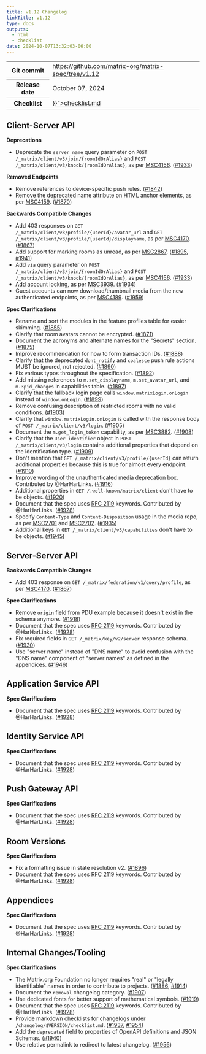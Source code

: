 ```yaml
---
title: v1.12 Changelog
linkTitle: v1.12
type: docs
outputs:
  - html
  - checklist
date: 2024-10-07T13:32:03-06:00
---
```

<!--
This is a header file for the generated changelog.

Variables:
    v1.12  = Replaced by the version number (eg: v1.2)
    October 07, 2024     = Replaced by the date (eg: April 01, 2021)
-->

<table class="release-info">
<tr><th>Git commit</th><td><a href="https://github.com/matrix-org/matrix-spec/tree/v1.12">https://github.com/matrix-org/matrix-spec/tree/v1.12</a></td>
<tr><th>Release date</th><td>October 07, 2024</td>
<tr><th>Checklist</th><td><a href="{{< relref path="changelog/v1.12" outputFormat="Checklist" >}}">checklist.md</a></td>
</table>

<!-- Intentionally blank line to ensure headers work in the concatenated changelog -->

## Client-Server API

**Deprecations**

- Deprecate the `server_name` query parameter on `POST /_matrix/client/v3/join/{roomIdOrAlias}` and `POST /_matrix/client/v3/knock/{roomIdOrAlias}`, as per [MSC4156](https://github.com/matrix-org/matrix-spec-proposals/pull/4156). ([#1933](https://github.com/matrix-org/matrix-spec/issues/1933))

**Removed Endpoints**

- Remove references to device-specific push rules. ([#1842](https://github.com/matrix-org/matrix-spec/issues/1842))
- Remove the deprecated name attribute on HTML anchor elements, as per [MSC4159](https://github.com/matrix-org/matrix-spec-proposals/pull/4159). ([#1870](https://github.com/matrix-org/matrix-spec/issues/1870))

**Backwards Compatible Changes**

- Add 403 responses on `GET /_matrix/client/v3/profile/{userId}/avatar_url` and `GET /_matrix/client/v3/profile/{userId}/displayname`, as per [MSC4170](https://github.com/matrix-org/matrix-spec-proposals/pull/4170). ([#1867](https://github.com/matrix-org/matrix-spec/issues/1867))
- Add support for marking rooms as unread, as per [MSC2867](https://github.com/matrix-org/matrix-spec-proposals/pull/2867). ([#1895](https://github.com/matrix-org/matrix-spec/issues/1895), [#1941](https://github.com/matrix-org/matrix-spec/issues/1941))
- Add `via` query parameter on `POST /_matrix/client/v3/join/{roomIdOrAlias}` and `POST /_matrix/client/v3/knock/{roomIdOrAlias}`, as per [MSC4156](https://github.com/matrix-org/matrix-spec-proposals/pull/4156). ([#1933](https://github.com/matrix-org/matrix-spec/issues/1933))
- Add account locking, as per [MSC3939](https://github.com/matrix-org/matrix-spec-proposals/pull/3939). ([#1934](https://github.com/matrix-org/matrix-spec/issues/1934))
- Guest accounts can now download/thumbnail media from the new authenticated endpoints, as per [MSC4189](https://github.com/matrix-org/matrix-spec-proposals/pull/4189). ([#1959](https://github.com/matrix-org/matrix-spec/issues/1959))

**Spec Clarifications**

- Rename and sort the modules in the feature profiles table for easier skimming. ([#1855](https://github.com/matrix-org/matrix-spec/issues/1855))
- Clarify that room avatars cannot be encrypted. ([#1871](https://github.com/matrix-org/matrix-spec/issues/1871))
- Document the acronyms and alternate names for the "Secrets" section. ([#1875](https://github.com/matrix-org/matrix-spec/issues/1875))
- Improve recommendation for how to form transaction IDs. ([#1888](https://github.com/matrix-org/matrix-spec/issues/1888))
- Clarify that the deprecated `dont_notify` and `coalesce` push rule actions MUST be ignored, not rejected. ([#1890](https://github.com/matrix-org/matrix-spec/issues/1890))
- Fix various typos throughout the specification. ([#1892](https://github.com/matrix-org/matrix-spec/issues/1892))
- Add missing references to `m.set_displayname`, `m.set_avatar_url`, and `m.3pid_changes` in capabilities table. ([#1897](https://github.com/matrix-org/matrix-spec/issues/1897))
- Clarify that the fallback login page calls `window.matrixLogin.onLogin` instead of `window.onLogin`. ([#1899](https://github.com/matrix-org/matrix-spec/issues/1899))
- Remove confusing description of restricted rooms with no valid conditions. ([#1903](https://github.com/matrix-org/matrix-spec/issues/1903))
- Clarify that `window.matrixLogin.onLogin` is called with the response body of `POST /_matrix/client/v3/login`. ([#1905](https://github.com/matrix-org/matrix-spec/issues/1905))
- Document the `m.get_login_token` capability, as per [MSC3882](https://github.com/matrix-org/matrix-spec-proposals/pull/3882). ([#1908](https://github.com/matrix-org/matrix-spec/issues/1908))
- Clarify that the `User identifier` object in `POST /_matrix/client/v3/login` contains additional properties that depend on the identification type. ([#1909](https://github.com/matrix-org/matrix-spec/issues/1909))
- Don't mention that `GET /_matrix/client/v3/profile/{userId}` can return additional properties because this is true for almost every endpoint. ([#1910](https://github.com/matrix-org/matrix-spec/issues/1910))
- Improve wording of the unauthenticated media deprecation box. Contributed by @HarHarLinks. ([#1916](https://github.com/matrix-org/matrix-spec/issues/1916))
- Additional properties in `GET /.well-known/matrix/client` don't have to be objects. ([#1920](https://github.com/matrix-org/matrix-spec/issues/1920))
- Document that the spec uses [RFC 2119](https://datatracker.ietf.org/doc/html/rfc2119) keywords. Contributed by @HarHarLinks. ([#1928](https://github.com/matrix-org/matrix-spec/issues/1928))
- Specify `Content-Type` and `Content-Disposition` usage in the media repo, as per [MSC2701](https://github.com/matrix-org/matrix-spec-proposals/pull/2701) and [MSC2702](https://github.com/matrix-org/matrix-spec-proposals/pull/2702). ([#1935](https://github.com/matrix-org/matrix-spec/issues/1935))
- Additional keys in `GET /_matrix/client/v3/capabilities` don't have to be objects. ([#1945](https://github.com/matrix-org/matrix-spec/issues/1945))


## Server-Server API

**Backwards Compatible Changes**

- Add 403 response on `GET /_matrix/federation/v1/query/profile`, as per [MSC4170](https://github.com/matrix-org/matrix-spec-proposals/pull/4170). ([#1867](https://github.com/matrix-org/matrix-spec/issues/1867))

**Spec Clarifications**

- Remove `origin` field from PDU example because it doesn't exist in the schema anymore. ([#1918](https://github.com/matrix-org/matrix-spec/issues/1918))
- Document that the spec uses [RFC 2119](https://datatracker.ietf.org/doc/html/rfc2119) keywords. Contributed by @HarHarLinks. ([#1928](https://github.com/matrix-org/matrix-spec/issues/1928))
- Fix required fields in `GET /_matrix/key/v2/server` response schema. ([#1930](https://github.com/matrix-org/matrix-spec/issues/1930))
- Use "server name" instead of "DNS name" to avoid confusion with the "DNS name" component of "server names" as defined in the appendices. ([#1946](https://github.com/matrix-org/matrix-spec/issues/1946))


## Application Service API

**Spec Clarifications**

- Document that the spec uses [RFC 2119](https://datatracker.ietf.org/doc/html/rfc2119) keywords. Contributed by @HarHarLinks. ([#1928](https://github.com/matrix-org/matrix-spec/issues/1928))


## Identity Service API

**Spec Clarifications**

- Document that the spec uses [RFC 2119](https://datatracker.ietf.org/doc/html/rfc2119) keywords. Contributed by @HarHarLinks. ([#1928](https://github.com/matrix-org/matrix-spec/issues/1928))


## Push Gateway API

**Spec Clarifications**

- Document that the spec uses [RFC 2119](https://datatracker.ietf.org/doc/html/rfc2119) keywords. Contributed by @HarHarLinks. ([#1928](https://github.com/matrix-org/matrix-spec/issues/1928))


## Room Versions

**Spec Clarifications**

- Fix a formatting issue in state resolution v2. ([#1896](https://github.com/matrix-org/matrix-spec/issues/1896))
- Document that the spec uses [RFC 2119](https://datatracker.ietf.org/doc/html/rfc2119) keywords. Contributed by @HarHarLinks. ([#1928](https://github.com/matrix-org/matrix-spec/issues/1928))


## Appendices

**Spec Clarifications**

- Document that the spec uses [RFC 2119](https://datatracker.ietf.org/doc/html/rfc2119) keywords. Contributed by @HarHarLinks. ([#1928](https://github.com/matrix-org/matrix-spec/issues/1928))


## Internal Changes/Tooling

**Spec Clarifications**

- The Matrix.org Foundation no longer requires "real" or "legally identifiable" names in order to contribute to projects. ([#1886](https://github.com/matrix-org/matrix-spec/issues/1886), [#1914](https://github.com/matrix-org/matrix-spec/issues/1914))
- Document the `removal` changelog category. ([#1907](https://github.com/matrix-org/matrix-spec/issues/1907))
- Use dedicated fonts for better support of mathematical symbols. ([#1919](https://github.com/matrix-org/matrix-spec/issues/1919))
- Document that the spec uses [RFC 2119](https://datatracker.ietf.org/doc/html/rfc2119) keywords. Contributed by @HarHarLinks. ([#1928](https://github.com/matrix-org/matrix-spec/issues/1928))
- Provide markdown checklists for changelogs under `/changelog/$VERSION/checklist.md`. ([#1937](https://github.com/matrix-org/matrix-spec/issues/1937), [#1954](https://github.com/matrix-org/matrix-spec/issues/1954))
- Add the `deprecated` field to properties of OpenAPI definitions and JSON Schemas. ([#1940](https://github.com/matrix-org/matrix-spec/issues/1940))
- Use relative permalink to redirect to latest changelog. ([#1956](https://github.com/matrix-org/matrix-spec/issues/1956))
